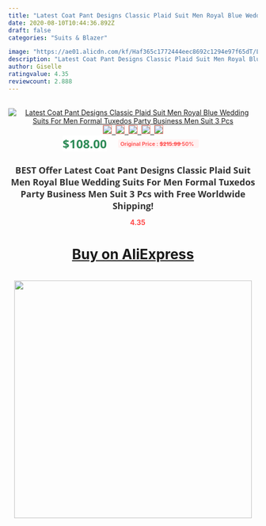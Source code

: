 ```yaml
---
title: "Latest Coat Pant Designs Classic Plaid Suit Men Royal Blue Wedding Suits For Men Formal Tuxedos Party Business Men Suit 3 Pcs"
date: 2020-08-10T10:44:36.892Z
draft: false
categories: "Suits & Blazer"

image: "https://ae01.alicdn.com/kf/Haf365c1772444eec8692c1294e97f65dT/Latest-Coat-Pant-Designs-Classic-Plaid-Suit-Men-Royal-Blue-Wedding-Suits-For-Men-Formal-Tuxedos.jpg"
description: "Latest Coat Pant Designs Classic Plaid Suit Men Royal Blue Wedding Suits For Men Formal Tuxedos Party Business Men Suit 3 Pcs"
author: Giselle
ratingvalue: 4.35
reviewcount: 2.888
---
```

<br>
<div style="text-align: center;">
<a href="https://s.click.aliexpress.com/e/_9Qp1xP" target="_blank" rel="nofollow noopener noreferrer"><img alt="Latest Coat Pant Designs Classic Plaid Suit Men Royal Blue Wedding Suits For Men Formal Tuxedos Party Business Men Suit 3 Pcs" class="magnifier-image" src="https://ae01.alicdn.com/kf/Haf365c1772444eec8692c1294e97f65dT/Latest-Coat-Pant-Designs-Classic-Plaid-Suit-Men-Royal-Blue-Wedding-Suits-For-Men-Formal-Tuxedos.jpg_640x640.jpg">
<br>
<img style="border:1px solid salmon" src="https://ae01.alicdn.com/kf/Haf365c1772444eec8692c1294e97f65dT/Latest-Coat-Pant-Designs-Classic-Plaid-Suit-Men-Royal-Blue-Wedding-Suits-For-Men-Formal-Tuxedos.jpg_120x120.jpg">&nbsp;&nbsp;<img style="border:1px solid salmon" src="https://ae01.alicdn.com/kf/H8a658e713e0643308013bcfd1b4172f2B/Latest-Coat-Pant-Designs-Classic-Plaid-Suit-Men-Royal-Blue-Wedding-Suits-For-Men-Formal-Tuxedos.jpg_120x120.jpg">&nbsp;&nbsp;<img style="border:1px solid salmon" src="https://ae01.alicdn.com/kf/H16e60eeae0404d23bedd4503c212e5ddc/Latest-Coat-Pant-Designs-Classic-Plaid-Suit-Men-Royal-Blue-Wedding-Suits-For-Men-Formal-Tuxedos.jpg_120x120.jpg">&nbsp;&nbsp;<img style="border:1px solid salmon" src="https://ae01.alicdn.com/kf/Hdf6c0a14f9e14e798b8f03627c52ff28v/Latest-Coat-Pant-Designs-Classic-Plaid-Suit-Men-Royal-Blue-Wedding-Suits-For-Men-Formal-Tuxedos.jpg_120x120.jpg">&nbsp;&nbsp;<img style="border:1px solid salmon" src="https://ae01.alicdn.com/kf/Haf2cb53ec73d45558fff0a444c5ab047s/Latest-Coat-Pant-Designs-Classic-Plaid-Suit-Men-Royal-Blue-Wedding-Suits-For-Men-Formal-Tuxedos.jpg_120x120.jpg"></a></div><br0>
<div style="text-align: center;"><span style="background-color: white; border: 0px; box-sizing: border-box; color: seagreen; display: inline-block; font-family: &quot;open sans&quot; , &quot;arial&quot; , &quot;helvetica&quot; , sans-serif , &quot;heiti&quot;; font-size: 24px; font-stretch: inherit; font-weight: 700; line-height: inherit; margin: 0px 10px 0px 0px; padding: 0px; vertical-align: middle;">$108.00 </span>
<span style="background: rgb(255 , 241 , 241); border-radius: 3px; border: 0px; box-sizing: border-box; color: #ff4747; display: inline-block; font-family: inherit; font-size: 12px; font-stretch: inherit; font-style: inherit; font-variant: inherit; font-weight: 600; line-height: inherit; margin: 0px; padding: 2px 5px; transform: scale(0.9); vertical-align: middle;">Original Price : <b style="text-decoration: line-through;">$215.99 </b> 50%&nbsp;&nbsp;</span></div>
<h1 style="color: #333333; display: inline-block; font-family: &quot;open sans&quot; , &quot;arial&quot; , &quot;helvetica&quot; , sans-serif , &quot;heiti&quot;; font-size: 18px; font-stretch: inherit; font-weight: 700; text-align: center;">BEST Offer Latest Coat Pant Designs Classic Plaid Suit Men Royal Blue Wedding Suits For Men Formal Tuxedos Party Business Men Suit 3 Pcs with Free Worldwide Shipping!</h1>
<div style="color: #ff4747; text-align: center;">
<img src="https://4.bp.blogspot.com/-M0ZcTcb-5uY/XleCXlxnR4I/AAAAAAAAAEc/OrjgMkXV1oMQFaCRZj5HQwOCBcu3w1FegCPcBGAYYCw/s1600/star.png" style="height: 15px;">&nbsp;<b>4.35</b></div>
<div class="button_cont" align="center"><a class="buynow_a" href="https://s.click.aliexpress.com/e/_9Qp1xP" target="_blank" rel="nofollow noopener noreferrer"><H1>Buy on AliExpress</H1></a></div><br>
<div class="separator" style="clear: both; text-align: center;">
<img src="https://lh3.googleusercontent.com/-pTy5HemUv9M/XlePHvY0dAI/AAAAAAAAAE4/0nX5iRUoIWY8eMW9Dpxeirr157OZliDIgCLcBGAsYHQ/s1600/badge.gif" width="480">
</div>
